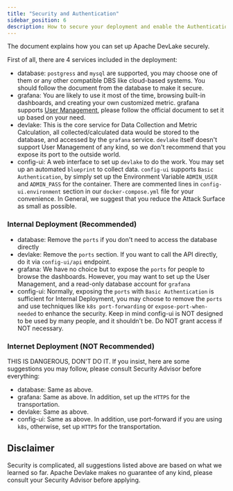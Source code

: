 ```yaml
---
title: "Security and Authentication"
sidebar_position: 6
description: How to secure your deployment and enable the Authentication
---
```


The document explains how you can set up Apache DevLake securely. 

First of all, there are 4 services included in the deployment:

- database: `postgress` and `mysql` are supported, you may choose one of them or any other compatible DBS like cloud-based systems. You should follow the document from the database to make it secure.
- grafana: You are likely to use it most of the time, browsing built-in dashboards, and creating your own customized metric. grafana supports [User Management](https://grafana.com/docs/grafana/latest/administration/user-management/), please follow the official document to set it up based on your need.
- devlake: This is the core service for Data Collection and Metric Calculation, all collected/calculated data would be stored to the database, and accessed by the `grafana` service. `devlake` itself doesn't support User Management of any kind, so we don't recommend that you expose its port to the outside world.
- config-ui: A web interface to set up `devlake` to do the work. You may set up an automated `blueprint` to collect data. `config-ui` supports `Basic Authentication`, by simply set up the Environment Variable `ADMIN_USER` and `ADMIN_PASS` for the container. There are commented lines in `config-ui.environment` section in our `docker-compose.yml` file for your convenience.
In General, we suggest that you reduce the Attack Surface as small as possible.


### Internal Deployment (Recommended)

- database: Remove the `ports` if you don't need to access the database directly
- devlake: Remove the `ports` section. If you want to call the API directly, do it via `config-ui/api` endpoint.
- grafana: We have no choice but to expose the `ports` for people to browse the dashboards. However, you may want to set up the User Management, and a read-only database account for `grafana`
- config-ui: Normally, exposing the `ports` with `Basic Authentication` is sufficient for Internal Deployment, you may choose to remove the `ports` and use techniques like `k8s port-forwarding` or `expose-port-when-needed` to enhance the security. Keep in mind config-ui is NOT designed to be used by many people, and it shouldn't be. Do NOT grant access if NOT necessary.


### Internet Deployment (NOT Recommended)

THIS IS DANGEROUS, DON'T DO IT. If you insist, here are some suggestions you may follow, please consult Security Advisor before everything:

- database: Same as above.
- grafana: Same as above. In addition, set up the `HTTPS` for the transportation.
- devlake: Same as above.
- config-ui: Same as above. In addition, use port-forward if you are using `k8s`, otherwise, set up `HTTPS` for the transportation.


## Disclaimer

Security is complicated, all suggestions listed above are based on what we learned so far. Apache Devlake makes no guarantee of any kind, please consult your Security Advisor before applying.
